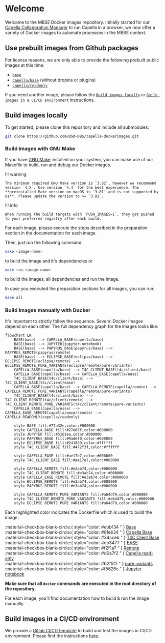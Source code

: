 <!--
 ~ SPDX-FileCopyrightText: Copyright DB InfraGO AG and contributors
 ~ SPDX-License-Identifier: Apache-2.0
 -->

# Welcome

Welcome to the MBSE Docker images repository. Initially started for our
[Capella Collaboration Manager](https://github.com/DSD-DBS/capella-collab-manager)
to run Capella in a browser, we now offer a variety of Docker images to
automate processes in the MBSE context.

## Use prebuilt images from Github packages

For license reasons, we are only able to provide the following prebuilt public
images at this time:

- [`base`](base.md)
- [`capella/base`](capella/base.md) (without dropins or plugins)
- [`capella/readonly`](capella/readonly.md)

If you need another image, please follow the
[`Build images locally`](#build-images-locally) or
[`Build images in a CI/CD environment`](#build-images-in-a-cicd-environment)
instructions.

## Build images locally

To get started, please clone this repository and include all submodules:

```zsh
git clone https://github.com/DSD-DBS/capella-dockerimages.git
```

### Build images with GNU Make

If you have [GNU Make](https://www.gnu.org/software/make/manual/make.html)
installed on your system, you can make use of our Makefile to build, run and
debug our Docker images.

<!-- prettier-ignore -->
!!! warning

    The minimum required GNU Make version is `3.82`, however we recommend version `4.X`. Use version `4.4` for the best experience. The **preinstalled Make version on macOS is `3.81` and is not supported by us**. Please update the version to >= `3.82`.

<!-- prettier-ignore -->
!!! info

    When running the build targets with `PUSH_IMAGES=1`, they get pushed to your preferred registry after each build.

For each image, please execute the steps described in the preparation section
in the documentation for each image.

Then, just run the following command:

```sh
make <image-name>
```

to build the image and it's dependencies or

```sh
make run-<image-name>
```

to build the images, all dependencies and run the image.

In case you executed the preparation sections for all images, you can run:

```sh
make all
```

### Build images manually with Docker

It's important to strictly follow the sequence. Several Docker images depend on
each other. The full dependency graph for the images looks like:

```mermaid
flowchart LR
    BASE(base) --> CAPELLA_BASE(capella/base)
    BASE(base) --> JUPYTER(jupyter-notebook)
    BASE(base) --> PAPYRUS_BASE(papyrus/base) --> PAPYRUS_REMOTE(papyrus/remote)
    BASE(base) --> ECLIPSE_BASE(eclipse/base) --> ECLIPSE_REMOTE(eclipse/remote) --> ECLIPSE_REMOTE_PURE_VARIANTS(eclipse/remote/pure-variants)
    CAPELLA_BASE(capella/base) --> T4C_CLIENT_BASE(t4c/client/base)
    CAPELLA_BASE(capella/base) --> CAPELLA_EASE(capella/ease)
    T4C_CLIENT_BASE(t4c/client/base) --> T4C_CLIENT_EASE(t4c/client/ease)
    CAPELLA_BASE(capella/base) --> CAPELLA_REMOTE(capella/remote) --> CAPELLA_REMOTE_PURE_VARIANTS(capella/remote/pure-variants)
    T4C_CLIENT_BASE(t4c/client/base) --> T4C_CLIENT_REMOTE(t4c/client/remote) --> T4C_CLIENT_REMOTE_PURE_VARIANTS(t4c/client/remote/pure-variants)
    CAPELLA_EASE(capella/ease) --> CAPELLA_EASE_REMOTE(capella/ease/remote) --> CAPELLA_READONLY(capella/readonly)

    style BASE fill:#77a32e,color:#000000
    style CAPELLA_BASE fill:#27e87f,color:#000000
    style JUPYTER fill:#5161ea,color:#000000
    style PAPYRUS_BASE fill:#9adef0,color:#000000
    style ECLIPSE_BASE fill:#241839,color:#ffffff
    style T4C_CLIENT_BASE fill:#472f3f,color:#ffffff

    style CAPELLA_EASE fill:#ae17e7,color:#000000
    style T4C_CLIENT_EASE fill:#ae17e7,color:#000000

    style CAPELLA_REMOTE fill:#e3ab74,color:#000000
    style T4C_CLIENT_REMOTE fill:#e3ab74,color:#000000
    style CAPELLA_EASE_REMOTE fill:#e3ab74,color:#000000
    style ECLIPSE_REMOTE fill:#e3ab74,color:#000000
    style PAPYRUS_REMOTE fill:#e3ab74,color:#000000

    style CAPELLA_REMOTE_PURE_VARIANTS fill:#a64d79,color:#000000
    style T4C_CLIENT_REMOTE_PURE_VARIANTS fill:#a64d79,color:#000000
    style ECLIPSE_REMOTE_PURE_VARIANTS fill:#a64d79,color:#000000

```

Each highlighted color indicates the Dockerfile which is used to build the
image:

:material-checkbox-blank-circle:{ style="color: #ebb134 " } [Base](base.md)
<br> :material-checkbox-blank-circle:{ style="color: #8feb34 " }
[Capella Base](capella/base.md)<br> :material-checkbox-blank-circle:{
style="color: #34cceb " } [T4C Client Base](capella/t4c/base.md) <br>
:material-checkbox-blank-circle:{ style="color: #eb3477 " } [EASE](ease.md)
<br> :material-checkbox-blank-circle:{ style="color: #f2f1a7 " }
[Remote](remote.md) <br> :material-checkbox-blank-circle:{ style="color:
#d0a7f2 " } [Capella read-only](capella/readonly.md) <br>
:material-checkbox-blank-circle:{ style="color: #62f5f2 " }
[pure::variants](pure-variants.md) <br> :material-checkbox-blank-circle:{
style="color: #f5626c " } [Jupyter notebook](jupyter/index.md) <br>

**Make sure that all `docker` commands are executed in the root directory of
the repository.**

For each image, you'll find documentation how to build & run the image
manually.

## Build images in a CI/CD environment

We provide a
[Gitlab CI/CD template](https://github.com/DSD-DBS/capella-dockerimages/blob/main/ci-templates/gitlab/image-builder.yml)
to build and test the images in CI/CD environment. Please find the instructions
[here](https://github.com/DSD-DBS/capella-dockerimages/tree/main/ci-templates/gitlab#image-builder).
